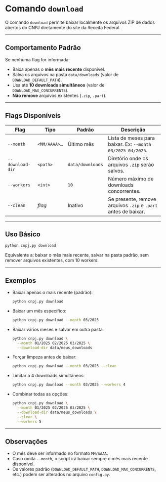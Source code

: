 
# Comando `download`

O comando `download` permite baixar localmente os arquivos ZIP de dados abertos do CNPJ diretamente do site da Receita Federal.

---

## Comportamento Padrão

Se nenhuma flag for informada:

- Baixa apenas o **mês mais recente** disponível.
- Salva os arquivos na pasta `data/downloads` (valor de `DOWNLOAD_DEFAULT_PATH`).
- Usa até **10 downloads simultâneos** (valor de `DOWNLOAD_MAX_CONCURRENTS`).
- **Não remove** arquivos existentes (`.zip`, `.part`).

---

## Flags Disponíveis

| Flag              | Tipo          | Padrão             | Descrição                                                                 |
|-------------------|---------------|--------------------|---------------------------------------------------------------------------|
| `--month`         | `<MM/AAAA>…`  | Último mês         | Lista de meses para baixar. Ex: `--month 03/2025 04/2025`.                |
| `--download-dir`  | `<path>`      | `data/downloads`   | Diretório onde os arquivos `.zip` serão salvos.                           |
| `--workers`       | `<int>`       | `10`               | Número máximo de downloads concorrentes.                                 |
| `--clean`         | _flag_        | Inativo            | Se presente, remove arquivos `.zip` e `.part` antes de baixar.           |

---

## Uso Básico

```bash
python cnpj.py download
```

Equivalente a: baixar o mês mais recente, salvar na pasta padrão, sem remover arquivos existentes, com 10 workers.

---

## Exemplos

- Baixar apenas o mais recente (padrão):

  ```bash
  python cnpj.py download
  ```

- Baixar um mês específico:

  ```bash
  python cnpj.py download --month 03/2025
  ```

- Baixar vários meses e salvar em outra pasta:

  ```bash
  python cnpj.py download \
    --month 01/2025 02/2025 03/2025 \
    --download-dir data/meus_downloads
  ```

- Forçar limpeza antes de baixar:

  ```bash
  python cnpj.py download --month 03/2025 --clean
  ```

- Limitar a 4 downloads simultâneos:

  ```bash
  python cnpj.py download --month 03/2025 --workers 4
  ```

- Combinar todas as opções:

  ```bash
  python cnpj.py download \
    --month 01/2025 02/2025 03/2025 \
    --download-dir data/meus_downloads \
    --clean \
    --workers 5
  ```

---

## Observações

- O mês deve ser informado no formato `MM/AAAA`.
- Caso omita `--month`, o script irá baixar sempre o mês mais recente disponível.
- Os valores padrão (`DOWNLOAD_DEFAULT_PATH`, `DOWNLOAD_MAX_CONCURRENTS`, etc.) podem ser alterados no arquivo `config.py`.
